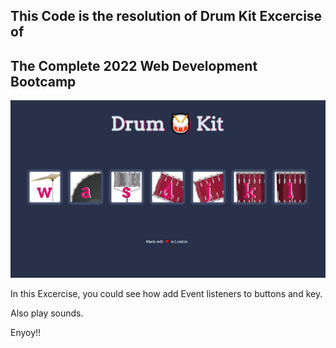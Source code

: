 ## This Code is the resolution of Drum Kit Excercise of 
## The Complete 2022 Web Development Bootcamp 

![](images/Captura-pantalla.png)

In this Excercise, you could see how add Event listeners to buttons and key.

Also play sounds.

Enyoy!!